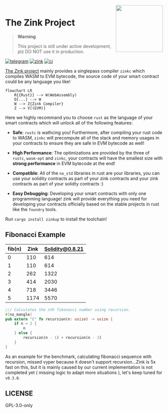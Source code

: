 <img align="right" width="150" height="150" top="100" src = "https://github.com/clearloop/zink/assets/26088946/2b13f312-ca96-44ae-aa04-b0db9471aadb"/>

# The Zink Project

> **Warning**
>
> This project is still under active development, plz DO NOT use it in production.

[![telegram][telegram-badge]][telegram-group]
[![zink][version-badge]][version-link]
[![ci][ci-badge]][ci-link]

[The Zink project][book] mainly provides a singlepass compiler `zinkc` which compiles
WASM to EVM bytecode, the source code of your smart contract could be any language you
like!

```mermaid
flowchart LR
    R{{Rust}} --> W(WebAssembly)
    O[...] --> W
    W --> Z{Zink Compiler}
    Z --> V[(EVM)]
```

Here we highly recommand you to choose `rust` as the language of your smart contracts
which will unlock all of the following features:

- **Safe**: `rustc` is wathcing you! Furthermore, after compiling your rust code to WASM,
  `zinkc` will precompute all of the stack and memory usages in your contracts to ensure they
  are safe in EVM bytecode as well!

- **High Performance**: The optimizations are provided by the three of `rustc`, `wasm-opt`
  and `zinkc`, your contracts will have the smallest size with **strong performance** in EVM
  bytecode at the end!

- **Compatible**: All of the `no_std` libraries in rust are your libraries, you can use your
  solidity contracts as part of your zink contracts and your zink contracts as part of your
  solidty contracts :)

- **Easy Debugging**: Developing your smart contracts with only one programming language!
  zink will provide everything you need for developing your contracts officially based on the
  stable projects in rust like the `foundry` tools.

Run `cargo install zinkup` to install the toolchain!

## Fibonacci Example

| fib(n) | Zink | Solidity@0.8.21 |
| ------ | ---- | --------------- |
| 0      | 110  | 614             |
| 1      | 110  | 614             |
| 2      | 262  | 1322            |
| 3      | 414  | 2030            |
| 4      | 718  | 3446            |
| 5      | 1174 | 5570            |

```rust
/// Calculates the nth fibonacci number using recursion.
#[no_mangle]
pub extern "C" fn recursion(n: usize) -> usize {
    if n < 2 {
        n
    } else {
        recursion(n - 1) + recursion(n - 2)
    }
}
```

As an example for the benchmark, calculating fibonacci sequence with recursion, missed
vyper because it doesn't support recursion...Zink is 5x fast on this, but it is mainly
caused by our current implementation is not completed yet ( missing logic to adapt more
situations ), let's keep tuned for `v0.3.0`.

## LICENSE

GPL-3.0-only

[book]: https://docs.zink-lang.org/
[telegram-badge]: https://img.shields.io/endpoint?label=chat&style=flat&url=https%3A%2F%2Fmogyo.ro%2Fquart-apis%2Ftgmembercount%3Fchat_id%3Dzinklang
[telegram-group]: https://t.me/zinklang
[version-badge]: https://img.shields.io/crates/v/zinkc
[version-link]: https://docs.rs/zinkc
[ci-badge]: https://img.shields.io/github/actions/workflow/status/clearloop/zink/main.yml
[ci-link]: https://github.com/clearloop/zink/actions/workflows/main.yml
[rustc-codegen]: https://doc.rust-lang.org/rustc/codegen-options/index.html
[wasm-opt]: https://github.com/WebAssembly/binaryen#binaryen-optimizations
